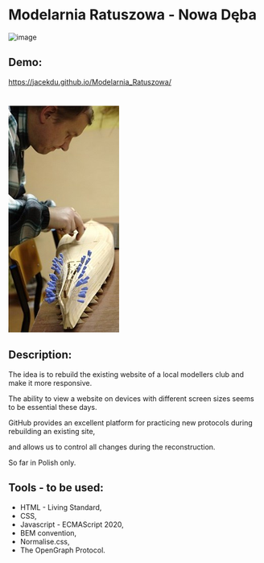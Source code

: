 # Modelarnia Ratuszowa - Nowa Dęba    
![image](https://github.com/user-attachments/assets/d65f3cc1-16c4-48c6-b2f8-99d4e71a5676)


## Demo:

https://jacekdu.github.io/Modelarnia_Ratuszowa/
#

![Frontpage](images/front.jpg)

## Description:

The idea is to rebuild the existing website of a local modellers club and make it more responsive.

The ability to view a website on devices with different screen sizes seems to be essential these days.

GitHub provides an excellent platform for practicing new protocols during rebuilding an existing site,

and allows us to control all changes during the reconstruction.

So far in Polish only.

## Tools - to be used:

- HTML - Living Standard,
- CSS,
- Javascript - ECMAScript 2020,
- BEM convention,
- Normalise.css,
- The OpenGraph Protocol.
